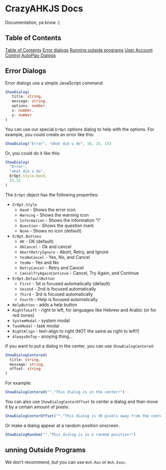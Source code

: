 # CrazyAHKJS Docs
Documentation, ya know :)

## Table of Contents
[Table of Contents](#table-of-contents)
[Error dialogs](#error-dialogs)
[Running outside programs](#running-outside-programs)
[User Account Control](#user-account-control)
[AutoPlay Dialogs](#autoplay-dialogs)

## Error Dialogs
Error dialogs use a simple JavaScript command:
```ts
ShowDialog(
   title: string,
   message: string,
   options: number,
   x: number,
   y: number
)
```
You can use our special `ErOpt` options dialog to help with the options.
For example, you could create an error like this:
```js
ShowDialog("Error", "what did u do", 16, 15, 15)
```
Or, you could do it like this:
```js
ShowDialog(
  "Error",
  "what did u do",
  ErOpt.Style.Hand,
  15,15
)
```

The `ErOpt` object has the following properties:
* `ErOpt.Style`
  * `Hand` - Shows the error icon
  * `Warning` - Shows the warning icon
  * `Information` - Shows the information "I"
  * `Question` - Shows the question mark
  * `None` - Shows no icon (default)
* `ErOpt.Buttons`
  * `OK` - OK (default)
  * `OkCancel` - Ok and cancel
  * `AbortRetryIgnore` - Abort, Retry, and Ignore
  * `YesNoCancel` - Yes, No, and Cancel
  * `YesNo` - Yes and No
  * `RetryCancel` - Retry and Cancel
  * `CancelTryAgainContinue` - Cancel, Try Again, and Continue
* `ErOpt.DefaultButton`
  * `First` - 1st is focused automatically (default)
  * `Second` - 2nd is focused automatically
  * `Third` - 3rd is focused automatically
  * `Fourth` - Help is focused automatically
* `HelpButton` - adds a help button
* `RightToLeft` - right to left, for languages like Hebrew and Arabic (or for red zones)
* `SystemModal` - system modal
* `TaskModal` - task modal
* `RightAlign` - text-align to right (NOT the same as right to left!!)
* `AlwaysOnTop` - anoying thing...

If you want to put a dialog in the center, you can use `ShowDialogCentered`:
```ts
ShowDialogCentered(
  title: string,
  message: string,
  offset: string
)
```

For example:
```ts
ShowDialogCentered("","This dialog is in the center!")
```

You can also use `ShowDialogCenterOffset` to center a dialog and then move it by a certain amount of pixels:
```ts
ShowDialogCenterOffset("","This dialog is 30 pixels away from the center!", 30, 30)
```
Or make a dialog appear at a random position onscreen.
```ts
ShowDialogRandom("","This dialog is in a random position!")
```

## unning Outside Programs
We don't recommend, but you can use `Wsh.Run` or `Wsh.Exec`.
